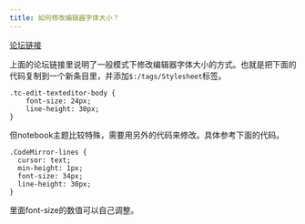 ```yaml
---
title: 如何修改编辑器字体大小？
---
```


[论坛链接](https://talk.tiddlywiki.org/t/changing-editor-font-size/2596)

上面的论坛链接里说明了一般模式下修改编辑器字体大小的方式。也就是把下面的代码复制到一个新条目里，并添加`$:/tags/Stylesheet`标签。

```
.tc-edit-texteditor-body {
    font-size: 24px;
    line-height: 30px;
}
```

但notebook主题比较特殊，需要用另外的代码来修改。具体参考下面的代码。

```
.CodeMirror-lines {
  cursor: text;
  min-height: 1px;
  font-size: 34px;
  line-height: 30px;
}
```

里面font-size的数值可以自己调整。